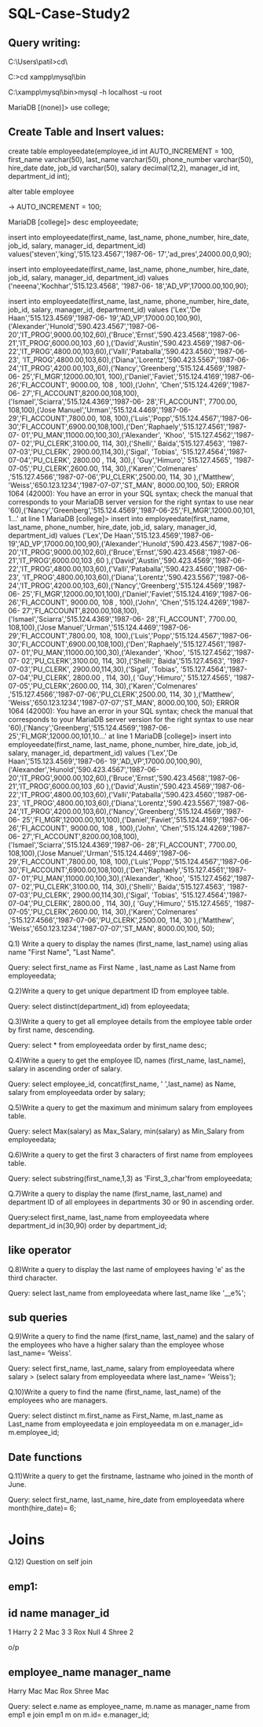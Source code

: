 # SQL-Case-Study2


Query writing:
------------------------------------------------

C:\Users\patil>cd\

C:\>cd xampp\mysql\bin

C:\xampp\mysql\bin>mysql -h localhost -u root

MariaDB [(none)]> use college;


Create Table and Insert values:
----------------------------------------------------

create table employeedate(employee_id int AUTO_INCREMENT = 100, first_name
varchar(50), last_name varchar(50), phone_number varchar(50), hire_date date, job_id
varchar(50), salary decimal(12,2), manager_id int, department_id int);

alter table employee

-> AUTO_INCREMENT = 100;

MariaDB [college]> desc employeedate;

insert into employeedate(first_name, last_name, phone_number, hire_date, job_id, salary, manager_id, department_id) values('steven','king','515.123.4567','1987-06- 17','ad_pres',24000.00,0,90);

insert into employeedate(first_name, last_name, phone_number, hire_date, job_id, salary, manager_id, department_id) values ('neeena','Kochhar','515.123.4568', '1987-06- 18','AD_VP',17000.00,100,90);

insert into employeedate(first_name, last_name, phone_number, hire_date, job_id, salary, manager_id, department_id) values ('Lex','De Haan','515.123.4569','1987-06- 19','AD_VP',17000.00,100,90),('Alexander','Hunold','590.423.4567','1987-06- 20','IT_PROG',9000.00,102,60),('Bruce','Ernst','590.423.4568','1987-06- 21','IT_PROG',6000.00,103 ,60 ),('David','Austin','590.423.4569','1987-06- 22','IT_PROG',4800.00,103,60),('Valli','Pataballa','590.423.4560','1987-06-23',
'IT_PROG',4800.00,103,60),('Diana','Lorentz','590.423.5567','1987-06- 24','IT_PROG',4200.00,103,,60),('Nancy','Greenberg','515.124.4569','1987-06- 25','FI_MGR',12000.00,101, 100),('Daniel','Faviet','515.124.4169','1987-06-26','FI_ACCOUNT', 9000.00, 108 , 100),('John', 'Chen','515.124.4269','1987-06- 27','FI_ACCOUNT',8200.00,108,100),('Ismael','Sciarra','515.124.4369','1987-06- 28','FI_ACCOUNT', 7700.00, 108,100),('Jose Manuel','Urman','515.124.4469','1987-06- 29','FI_ACCOUNT',7800.00, 108, 100),('Luis','Popp','515.124.4567','1987-06- 30','FI_ACCOUNT',6900.00,108,100),('Den','Raphaely','515.127.4561','1987-07- 01','PU_MAN',11000.00,100,30),('Alexander', 'Khoo', '515.127.4562','1987-07-
02','PU_CLERK',3100.00, 114, 30),('Shelli',' Baida','515.127.4563', '1987-07-03','PU_CLERK', 2900.00,114,30),('Sigal', 'Tobias', '515.127.4564','1987-07-04','PU_CLERK', 2800.00 , 114, 30),( 'Guy','Himuro',' 515.127.4565', '1987-07-05','PU_CLERK',2600.00, 114, 30),('Karen','Colmenares' ,'515.127.4566','1987-07-06','PU_CLERK',2500.00, 114, 30 ),('Matthew', 'Weiss','650.123.1234','1987-07-07','ST_MAN', 8000.00,100, 50);
ERROR 1064 (42000): You have an error in your SQL syntax; check the manual that
corresponds to your MariaDB server version for the right syntax to use near
'60),('Nancy','Greenberg','515.124.4569','1987-06-25','FI_MGR',12000.00,101, 1...' at line 1
MariaDB [college]> insert into employeedate(first_name, last_name, phone_number, hire_date, job_id, salary, manager_id, department_id) values ('Lex','De
Haan','515.123.4569','1987-06- 19','AD_VP',17000.00,100,90),('Alexander','Hunold','590.423.4567','1987-06- 20','IT_PROG',9000.00,102,60),('Bruce','Ernst','590.423.4568','1987-06- 21','IT_PROG',6000.00,103 ,60 ),('David','Austin','590.423.4569','1987-06- 22','IT_PROG',4800.00,103,60),('Valli','Pataballa','590.423.4560','1987-06-23',
'IT_PROG',4800.00,103,60),('Diana','Lorentz','590.423.5567','1987-06- 24','IT_PROG',4200.00,103,,60),('Nancy','Greenberg','515.124.4569','1987-06- 25','FI_MGR',12000.00,101,100),('Daniel','Faviet','515.124.4169','1987-06-26','FI_ACCOUNT', 9000.00, 108 , 100),('John', 'Chen','515.124.4269','1987-06- 27','FI_ACCOUNT',8200.00,108,100),('Ismael','Sciarra','515.124.4369','1987-06- 28','FI_ACCOUNT', 7700.00, 108,100),('Jose Manuel','Urman','515.124.4469','1987-06- 29','FI_ACCOUNT',7800.00, 108, 100),('Luis','Popp','515.124.4567','1987-06- 30','FI_ACCOUNT',6900.00,108,100),('Den','Raphaely','515.127.4561','1987-07- 01','PU_MAN',11000.00,100,30),('Alexander', 'Khoo', '515.127.4562','1987-07- 02','PU_CLERK',3100.00, 114, 30),('Shelli',' Baida','515.127.4563', '1987-07-03','PU_CLERK', 2900.00,114,30),('Sigal', 'Tobias', '515.127.4564','1987-07-04','PU_CLERK', 2800.00 , 114, 30),( 'Guy','Himuro',' 515.127.4565', '1987-07-05','PU_CLERK',2600.00, 114, 30),('Karen','Colmenares' ,'515.127.4566','1987-07-06','PU_CLERK',2500.00, 114, 30 ),('Matthew', 'Weiss','650.123.1234','1987-07-07','ST_MAN', 8000.00,100, 50);
ERROR 1064 (42000): You have an error in your SQL syntax; check the manual that
corresponds to your MariaDB server version for the right syntax to use near
'60),('Nancy','Greenberg','515.124.4569','1987-06-25','FI_MGR',12000.00,101,10...' at line 1
MariaDB [college]> insert into employeedate(first_name, last_name, phone_number, hire_date, job_id, salary, manager_id, department_id) values ('Lex','De
Haan','515.123.4569','1987-06- 19','AD_VP',17000.00,100,90),('Alexander','Hunold','590.423.4567','1987-06- 20','IT_PROG',9000.00,102,60),('Bruce','Ernst','590.423.4568','1987-06- 21','IT_PROG',6000.00,103 ,60 ),('David','Austin','590.423.4569','1987-06- 22','IT_PROG',4800.00,103,60),('Valli','Pataballa','590.423.4560','1987-06-23',
'IT_PROG',4800.00,103,60),('Diana','Lorentz','590.423.5567','1987-06- 24','IT_PROG',4200.00,103,60),('Nancy','Greenberg','515.124.4569','1987-06- 25','FI_MGR',12000.00,101,100),('Daniel','Faviet','515.124.4169','1987-06-26','FI_ACCOUNT', 9000.00, 108 , 100),('John', 'Chen','515.124.4269','1987-06- 27','FI_ACCOUNT',8200.00,108,100),('Ismael','Sciarra','515.124.4369','1987-06- 28','FI_ACCOUNT', 7700.00, 108,100),('Jose Manuel','Urman','515.124.4469','1987-06- 29','FI_ACCOUNT',7800.00, 108, 100),('Luis','Popp','515.124.4567','1987-06- 30','FI_ACCOUNT',6900.00,108,100),('Den','Raphaely','515.127.4561','1987-07- 01','PU_MAN',11000.00,100,30),('Alexander', 'Khoo', '515.127.4562','1987-07- 02','PU_CLERK',3100.00, 114, 30),('Shelli',' Baida','515.127.4563', '1987-07-03','PU_CLERK', 2900.00,114,30),('Sigal', 'Tobias', '515.127.4564','1987-07-04','PU_CLERK', 2800.00 , 114, 30),( 'Guy','Himuro',' 515.127.4565', '1987-07-05','PU_CLERK',2600.00, 114,
30),('Karen','Colmenares' ,'515.127.4566','1987-07-06','PU_CLERK',2500.00, 114, 30 ),('Matthew', 'Weiss','650.123.1234','1987-07-07','ST_MAN', 8000.00,100, 50);


Q.1) Write a query to display the names (first_name, last_name) using alias name "First
Name", "Last Name".

Query: select first_name as First Name , last_name as Last Name from employeedata;

Q.2)Write a query to get unique department ID from employee table.

Query: select distinct(department_id) from eployeedata;

Q.3)Write a query to get all employee details from the employee table order by first name, descending.

Query: select * from employeedata order by first_name desc;

Q.4)Write a query to get the employee ID, names (first_name, last_name), salary in
ascending order of salary.

Query: select employee_id, concat(first_name, ' ',last_name) as Name, salary from employeedata order by salary;

Q.5)Write a query to get the maximum and minimum salary from employees table.

Query: select Max(salary) as Max_Salary, min(salary) as Min_Salary from employeedata;

Q.6)Write a query to get the first 3 characters of first name from employees table.

Query: select substring(first_name,1,3) as 'First_3_char'from employeedata;

Q.7)Write a query to display the name (first_name, last_name) and department ID of all
employees in departments 30 or 90 in ascending order.

Query:select first_name, last_name from employeedata where department_id in(30,90) order by department_id;


like operator
------------- 
Q.8)Write a query to display the last name of employees having 'e' as the third character.

Query: select last_name from employeedata where last_name like '__e%';


sub queries
----------- 
Q.9)Write a query to find the name (first_name, last_name) and the salary of the employees
who have a higher salary than the employee whose last_name= ‘Weiss’.

Query: select first_name, last_name, salary from employeedata where salary > (select salary from employeedata where last_name= 'Weiss');

Q.10)Write a query to find the name (first_name, last_name) of the employees who are
managers.

Query: select distinct m.first_name as First_Name, m.last_name as Last_name from employeedata e join employeedata m on e.manager_id= m.employee_id;



Date functions
---------------- 
Q.11)Write a query to get the firstname, lastname who joined in the month of June.

Query: select first_name, last_name, hire_date from employeedata where month(hire_date)= 6;


Joins 
===== 
Q.12) Question on self join

emp1: 
-----
id  name  manager_id
---------------------------
1  Harry   2
2  Mac     3
3  Rox     Null
4  Shree   2

o/p

employee_name manager_name
------------------------------
Harry        Mac
Mac          Rox
Shree        Mac

Query: select e.name as employee_name, m.name as manager_name from emp1 e join emp1 m on m.id= e.manager_id;


